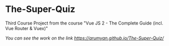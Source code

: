 # The-Super-Quiz
Third Course Project from the course "Vue JS 2 - The Complete Guide (incl. Vue Router &amp; Vuex)"

*You can see the work on the link https://arumyan.github.io/The-Super-Quiz/*
